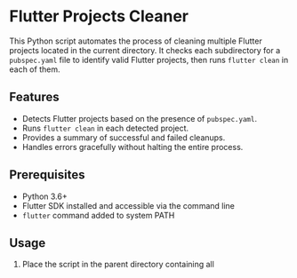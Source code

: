 # Flutter Projects Cleaner

This Python script automates the process of cleaning multiple Flutter projects located in the current directory. It checks each subdirectory for a `pubspec.yaml` file to identify valid Flutter projects, then runs `flutter clean` in each of them.

## Features

- Detects Flutter projects based on the presence of `pubspec.yaml`.
- Runs `flutter clean` in each detected project.
- Provides a summary of successful and failed cleanups.
- Handles errors gracefully without halting the entire process.

## Prerequisites

- Python 3.6+
- Flutter SDK installed and accessible via the command line
- `flutter` command added to system PATH

## Usage

1. Place the script in the parent directory containing all
